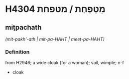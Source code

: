 # H4304 מִטְפַּחַת / מטפחת

## miṭpachath

_(mit-pakh'-ath | mit-pa-HAHT | meet-pa-HAHT)_

### Definition

from H2946; a wide cloak (for a woman); vail, wimple; n-f

- cloak
